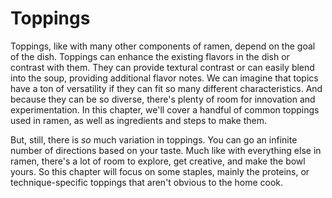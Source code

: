 # Toppings

Toppings, like with many other components of ramen, depend on the goal of the
dish. Toppings can enhance the existing flavors in the dish or contrast with
them. They can provide textural contrast or can easily blend into the soup,
providing additional flavor notes. We can imagine that topics have a ton of
versatility if they can fit so many different characteristics. And because they
can be so diverse, there's plenty of room for innovation and experimentation. In
this chapter, we'll cover a handful of common toppings used in ramen, as well as
ingredients and steps to make them. 

But, still, there is *so* much variation in toppings. You can go an infinite
number of directions based on your taste. Much like with everything else in
ramen, there's a lot of room to explore, get creative, and make the bowl yours.
So this chapter will focus on some staples, mainly the proteins, or
technique-specific toppings that aren't obvious to the home cook. 

